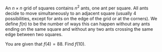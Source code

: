 An $n \times n$ grid of squares contains $n^2$ ants, one ant per square.
All ants decide to move simultaneously to an adjacent square (usually $4$ possibilities, except for ants on the edge of the grid or at the corners).
We define $f(n)$ to be the number of ways this can happen without any ants ending on the same square and without any two ants crossing the same edge between two squares.


You are given that $f(4) = 88$.
Find $f(10)$.